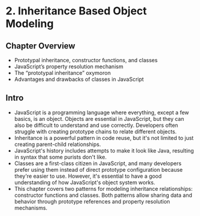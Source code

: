 # 2. Inheritance Based Object Modeling

## Chapter Overview

- Prototypal inheritance, constructor functions,
  and classes
- JavaScript’s property resolution mechanism
- The “prototypal inheritance” oxymoron
- Advantages and drawbacks of classes in
  JavaScript

## Intro

- JavaScript is a programming language where everything, except a few basics, is an object. Objects are essential in JavaScript, but they can also be difficult to understand and use correctly. Developers often struggle with creating prototype chains to relate different objects.
- Inheritance is a powerful pattern in code reuse, but it's not limited to just creating parent-child relationships.
- JavaScript's history includes attempts to make it look like Java, resulting in syntax that some purists don't like.
- Classes are a first-class citizen in JavaScript, and many developers prefer using them instead of direct prototype configuration because they're easier to use. However, it's essential to have a good understanding of how JavaScript's object system works.
- This chapter covers two patterns for modeling inheritance relationships: constructor functions and classes. Both patterns allow sharing data and behavior through prototype references and property resolution mechanisms.
